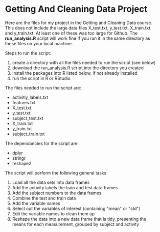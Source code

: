 # Getting And Cleaning Data Project
Here are the files for my project in the Getting and Cleaning Data course.
This does not include the large data files X_test.txt, y_test.txt, X_train.txt, and y_train.txt. At least one of these was
too large for Github. 
The **run_analysis.R** script will work fine if you run it in the same directory as these files on your local machine.

Steps to run the script:
1. create a directory with all the files needed to run the script (see below)
2. download the run_analysis.R script into the directory you created
3. install the packages into R listed below, if not already installed
4. run the script in R or RStudio

The files needed to run the script are:

* activitiy_labels.txt
* features.txt
* X_test.txt
* y_test.txt
* subject_test.txt
* X_train.txt
* y_train.txt
* subject_train.txt

The dependancies for the script are:
* dplyr
* stringr
* reshape2

The script will perform the following general tasks:

1. Load all the data sets into data frames
2. Add the activity labels the train and test data frames
3. Add the subject numbers to the data frames
4. Combine the test and train data
5. Add the variable names
6. Select out the variables of interest (containing "mean" or "std")
7. Edit the variable names to clean them up
8. Reshape the data into a new data frame that is tidy, presenting the means for each measurement,
grouped by subject and activity

